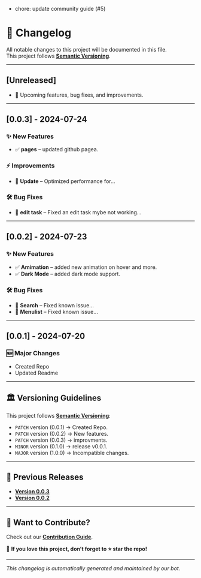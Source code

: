- chore: update community guide (#5)
# 📜 Changelog

All notable changes to this project will be documented in this file.  
This project follows **[Semantic Versioning](https://semver.org/)**.

---

## [Unreleased]

- 🚀 Upcoming features, bug fixes, and improvements.

---

## [0.0.3] - 2024-07-24

### ✨ New Features

- ✅ **pages** – updated github pagea.

### ⚡ Improvements

- 📌 **Update** – Optimized performance for...

### 🛠 Bug Fixes

- 🐞 **edit task** – Fixed an edit task mybe not working...

---

## [0.0.2] - 2024-07-23

### ✨ New Features

- ✅ **Amimation** – added new animation on hover and more.
- ✅ **Dark Mode** – added dark mode support.

### 🛠 Bug Fixes

- 🐞 **Search** – Fixed known issue...
- 🐞 **Menulist** – Fixed known issue...

---

## [0.0.1] - 2024-07-20

### 🆕 Major Changes

- Created Repo
- Updated Readme

---

## 🏛 Versioning Guidelines

This project follows **[Semantic Versioning](https://semver.org/)**:

- `PATCH` version (0.0.1) → Created Repo.
- `PATCH` version (0.0.2) → New features.
- `PATCH` version (0.0.3) → improvments.
- `MINOR` version (0.1.0) → release v0.0.1.
- `MAJOR` version (1.0.0) → Incompatible changes.

---

## 📜 Previous Releases

- **[Version 0.0.3](https://github.com/nexoscreator/Web-Todo-List-Starter/releases/tag/0.0.3)**
- **[Version 0.0.2](https://github.com/nexoscreator/Web-Todo-List-Starter/releases/tag/0.0.2)**

---

## 🌟 Want to Contribute?

Check out our **[Contribution Guide](CONTRIBUTING.md)**.

📌 **If you love this project, don’t forget to ⭐ star the repo!**

---

_This changelog is automatically generated and maintained by our bot._
